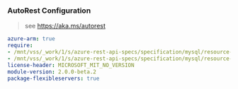 ### AutoRest Configuration

> see https://aka.ms/autorest

``` yaml
azure-arm: true
require:
- /mnt/vss/_work/1/s/azure-rest-api-specs/specification/mysql/resource-manager/readme.md
- /mnt/vss/_work/1/s/azure-rest-api-specs/specification/mysql/resource-manager/readme.go.md
license-header: MICROSOFT_MIT_NO_VERSION
module-version: 2.0.0-beta.2
package-flexibleservers: true
```